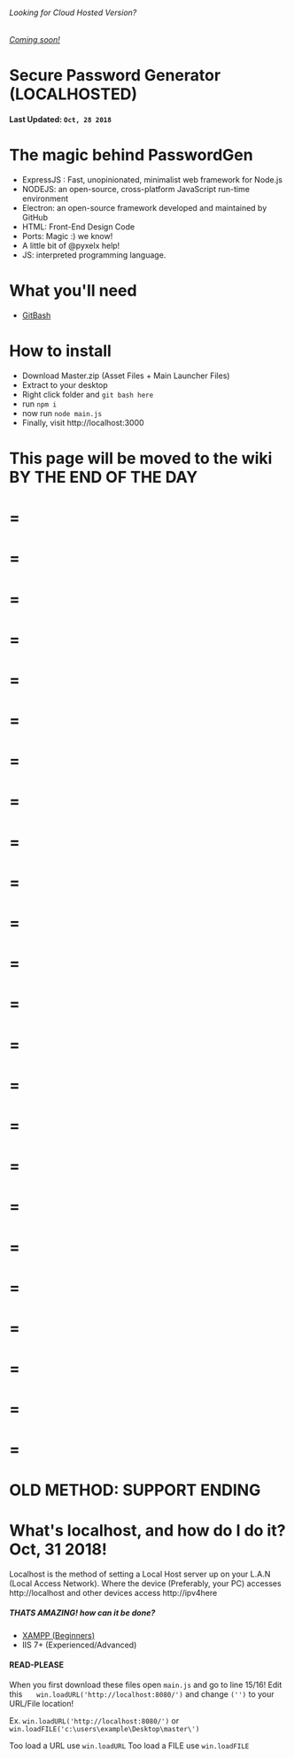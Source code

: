 ###### Looking for Cloud Hosted Version?
###### [Coming soon!](#)

Secure Password Generator (LOCALHOSTED)
======

#### Last Updated: ``Oct, 28 2018``

# The magic behind PasswordGen
* ExpressJS : Fast, unopinionated, minimalist web framework for Node.js
* NODEJS: an open-source, cross-platform JavaScript run-time environment
* Electron: an open-source framework developed and maintained by GitHub
* HTML: Front-End Design Code
* Ports: Magic :) we know!
* A little bit of @pyxelx help!
* JS: interpreted programming language.

 # What you'll need
 
 * [GitBash](https://git-scm.com/)
 

# How to install

* Download Master.zip (Asset Files + Main Launcher Files)
* Extract to your desktop
* Right click folder and ``git bash here``
* run ``npm i``
* now run ``node main.js``
* Finally, visit http://localhost:3000


This page will be moved to the wiki BY THE END OF THE DAY
====

=
=
=
=
=
=
=
=
=
=
=
=
=
=
=
=
=
=
=
=
=
=
=
=
=
=
=
=
=
=
=
=
=
=
=
=
=
=
=
=
=
=
=
=
=
=
=
=

# OLD METHOD: SUPPORT ENDING 
What's localhost, and how do I do it? Oct, 31 2018! 
======
Localhost is the method of setting a Local Host server up on your L.A.N (Local Access Network). Where the device (Preferably, your PC) accesses http://localhost and other devices access http://ipv4here


##### THATS AMAZING! how can it be done?

* [XAMPP (Beginners)](https://www.apachefriends.org/index.html)
* IIS 7+ (Experienced/Advanced) 



#### READ-PLEASE

When you first download these files open ``main.js`` and go to line 15/16! Edit this ``   win.loadURL('http://localhost:8080/')`` and change ```('')``` to your URL/File location!

Ex.  `win.loadURL('http://localhost:8080/')` or  `win.loadFILE('c:\users\example\Desktop\master\')`

Too load a URL use ``win.loadURL`` 
Too load a FILE use ``win.loadFILE``
